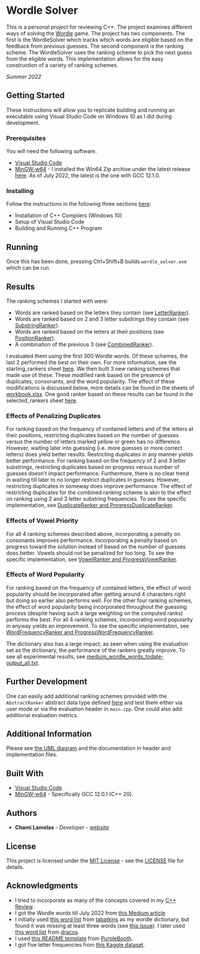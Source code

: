# Wordle Solver

This is a personal project for reviewing C++. The project examines different ways of solving the [Wordle](https://www.nytimes.com/games/wordle/index.html) game. The project has two components. The first is the WordleSolver which tracks which words are eligible based on the feedback from previous guesses. The second component is the ranking scheme. The WordleSolver uses the ranking scheme to pick the next guess from the eligible words. This implementation allows for the easy construction of a variety of ranking schemes.

*Summer 2022*

## Getting Started

These instructions will allow you to replicate building and running an executable using Visual Studio Code on Windows 10 as I did during development.

### Prerequisites

You will need the following software.
- [Visual Studio Code](https://code.visualstudio.com/)
- [MinGW-w64](https://winlibs.com/) - I installed the Win64 Zip archive under the latest release [here](https://winlibs.com/#download-release). As of July 2022, the latest is the one with GCC 12.1.0.

### Installing

Follow the instructions in the following three sections [here](https://github.com/ChamiLamelas/Cpp_Review/blob/main/README.md):
- Installation of C++ Compilers (Windows 10)
- Setup of Visual Studio Code
- Building and Running C++ Program

## Running

Once this has been done, pressing Ctrl+Shift+B builds `wordle_solver.exe` which can be run. 

## Results

The ranking schemes I started with were:
* Words are ranked based on the letters they contain (see [LetterRanker](src/letter_ranker.h)).
* Words are ranked based on 2 and 3 letter substrings they contain (see [SubstringRanker](src/letter_ranker.h)).
* Words are ranked based on the letters at their positions (see [PositionRanker](src/position_ranker.h)).
* A combination of the previous 3 (see [CombinedRanker](src/combined_ranker.h)).

I evaluated them using the first 300 Wordle words. Of these schemes, the last 2 performed the best on their own. For more information, see the starting_rankers sheet [here](data/workbook.xlsx). We then built 3 new ranking schemes that made use of these. These modified rank based on the presence of duplicates, consonants, and the word popularity. The effect of these modifications is discussed below, more details can be found in the sheets of [workbook.xlsx](data/workbook.xlsx). One good ranker based on these results can be found in the selected_rankers sheet [here](data/workbook.xlsx).

### Effects of Penalizing Duplicates

For ranking based on the frequency of contained letters and of the letters at their positions, restricting duplicates based on the number of guesses versus the number of letters marked yellow or green has no difference. However, waiting later into guessing (i.e. more guesses or more correct letters) does yield better results. Restricting duplicates in any manner yields better performance. For ranking based on the frequency of 2 and 3 letter substrings, restricting duplicates based on progress versus number of guesses doesn't impact performance. Furthermore, there is no clear trend in waiting till later to no longer restrict duplicates in guesses. However, restricting duplicates in someway does improve performance. The effect of restricting duplicates for the combined ranking scheme is akin to the effect on ranking using 2 and 3 letter substring frequencies. To see the specific implementation, see [DuplicateRanker and ProgressDuplicateRanker](src/duplicate_ranker.h).

### Effects of Vowel Priority

For all 4 ranking schemes described above, incorporating a penalty on consonants improves performance. Incorporating a penalty based on progress toward the solution instead of based on the number of guesses does better. Vowels should not be penalized for too long. To see the specific implementation, see [VowelRanker and ProgressVowelRanker](src/vowel_ranker.h).

### Effects of Word Popularity

For ranking based on the frequency of contained letters, the effect of word popularity should be incorporated after getting around 4 characters right but doing so earlier also performs well. For the other four ranking schemes, the effect of word popularity being incorporated throughout the guessing process (despite having such a large weighting on the computed ranks) performs the best. For all 4 ranking schemes, incorporating word popularity in anyway yields an improvement. To see the specific implementation, see [WordFrequencyRanker and ProgressWordFrequencyRanker](src/word_frequency_ranker.h).

The dictionary also has a large impact, as seen when using the evaluation set as the dictionary, the performance of the rankers greatly improve. To see all experimental results, see [medium_wordle_words_todate-output_all.txt](data/medium_wordle_words_todate-output_all.txt). 

## Further Development

One can easily add additional ranking schemes provided with the `AbstractRanker` abstract data type defined [here](src/ranker.h) and test them either via user mode or via the evaluation header in `main.cpp`. One could also add additional evaluation metrics.

## Additional Information

Please see [the UML diagram](uml_diagram.png) and the documentation in header and implementation files.

## Built With

  - [Visual Studio Code](https://code.visualstudio.com/)
  - [MinGW-w64](https://winlibs.com/) - Specifically GCC 12.0.1 (C++ 20).

## Authors

  - **Chami Lamelas** - *Developer* - [website](https://sites.google.com/brandeis.edu/chamilamelas)

## License

This project is licensed under the [MIT License](LICENSE) - see the [LICENSE](LICENSE) file for
details.

## Acknowledgments

  - I tried to incorporate as many of the concepts covered in my [C++ Review](https://github.com/ChamiLamelas/Cpp_Review).
  - I got the Wordle words till July 2022 from [this Medium article](https://medium.com/@owenyin/here-lies-wordle-2021-2027-full-answer-list-52017ee99e86)
  - I initially used [this word list](https://github.com/tabatkins/wordle-list) from [tabatkins](https://github.com/tabatkins) as my wordle dictionary, but found it was missing at least three words (see [this issue](https://github.com/tabatkins/wordle-list/issues/10)). I later used [this word list](https://gist.github.com/dracos/dd0668f281e685bad51479e5acaadb93) from [dracos](https://gist.github.com/dracos).
  - I used [this README template](https://github.com/PurpleBooth/a-good-readme-template#readme) from [PurpleBooth](https://github.com/PurpleBooth).
  - I got five letter frequencies from [this Kaggle dataset](https://www.kaggle.com/datasets/rtatman/english-word-frequency?resource=download).